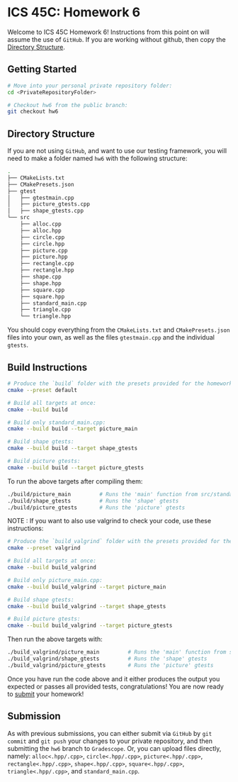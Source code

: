 # ICS 45C: Homework 6 

Welcome to ICS 45C Homework 6! Instructions from this point on will assume the use of `GitHub`.
If you are working without github, then copy the [Directory Structure](#directory-structure).

## Getting Started

```bash
# Move into your personal private repository folder:
cd <PrivateRepositoryFolder>

# Checkout hw6 from the public branch:
git checkout hw6
```

## Directory Structure

If you are not using `GitHub`, and want to use our testing framework, you will need to make a folder
named `hw6` with the following structure:

```bash
.
├── CMakeLists.txt
├── CMakePresets.json
├── gtest
│   ├── gtestmain.cpp
│   ├── picture_gtests.cpp
│   ├── shape_gtests.cpp
└── src
    ├── alloc.cpp
    ├── alloc.hpp
    ├── circle.cpp
    ├── circle.hpp
    ├── picture.cpp
    ├── picture.hpp
    ├── rectangle.cpp
    ├── rectangle.hpp
    ├── shape.cpp
    ├── shape.hpp
    ├── square.cpp
    ├── square.hpp
    ├── standard_main.cpp
    ├── triangle.cpp
    └── triangle.hpp
```

You should copy everything from the `CMakeLists.txt` and `CMakePresets.json` files into your own,
as well as the files `gtestmain.cpp` and the individual `gtests`.

## Build Instructions

```bash
# Produce the `build` folder with the presets provided for the homework:
cmake --preset default

# Build all targets at once:
cmake --build build

# Build only standard_main.cpp:
cmake --build build --target picture_main

# Build shape gtests:
cmake --build build --target shape_gtests

# Build picture gtests:
cmake --build build --target picture_gtests
```

To run the above targets after compiling them:

```bash
./build/picture_main         # Runs the 'main' function from src/standard_main.cpp
./build/shape_gtests         # Runs the 'shape' gtests
./build/picture_gtests       # Runs the 'picture' gtests
```

NOTE : If you want to also use valgrind to check your code, use these instructions:

```bash
# Produce the `build_valgrind` folder with the presets provided for the homework:
cmake --preset valgrind

# Build all targets at once:
cmake --build build_valgrind

# Build only picture_main.cpp:
cmake --build build_valgrind --target picture_main

# Build shape gtests:
cmake --build build_valgrind --target shape_gtests

# Build picture gtests:
cmake --build build_valgrind --target picture_gtests

```

Then run the above targets with:

```bash
./build_valgrind/picture_main         # Runs the 'main' function from src/standard_main.cpp
./build_valgrind/shape_gtests         # Runs the 'shape' gtests
./build_valgrind/picture_gtests       # Runs the 'picture' gtests
```

Once you have run the code above and it either produces the output you expected or passes
all provided tests, congratulations! You are now ready to [submit](#submission) your homework!

## Submission

As with previous submissions, you can either submit via `GitHub` by `git commit` and `git push` your
changes to your private repository, and then submitting the `hw6` branch to `Gradescope`. Or, you can
upload files directly, namely: `alloc<.hpp/.cpp>`, `circle<.hpp/.cpp>`, `picture<.hpp/.cpp>`,
`rectangle<.hpp/.cpp>`, `shape<.hpp/.cpp>`, `square<.hpp/.cpp>`, `triangle<.hpp/.cpp>`,
and `standard_main.cpp`.
